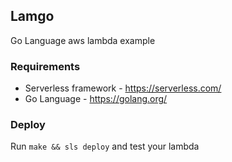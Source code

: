 ## Lamgo
Go Language aws lambda example

### Requirements
- Serverless framework - https://serverless.com/
- Go Language - https://golang.org/

### Deploy
Run `make && sls deploy` and test your lambda